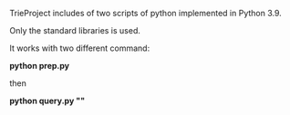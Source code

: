 TrieProject includes of two scripts of python implemented in Python 3.9.

Only the standard libraries is used.

It works with two different command:

**python prep.py**

then

**python query.py "<query-string>"**